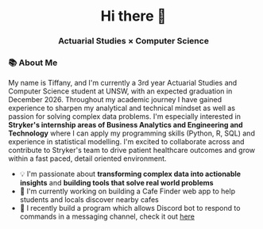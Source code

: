 <h1 align="center">Hi there 👋</h1>
<h3 align="center">Actuarial Studies × Computer Science</h3>

### 📚 About Me
My name is Tiffany, and I'm currently a 3rd year Actuarial Studies and Computer Science student at UNSW, with an expected graduation in December 2026. Throughout my academic journey I have gained experience to sharpen my analytical and technical mindset as well as passion for solving complex data problems. I'm especially interested in **Stryker's internship areas of Business Analytics and Engineering and Technology** where I can apply my programming skills (Python, R, SQL) and experience in statistical modelling. I'm excited to collaborate across and contribute to Stryker's team to drive patient healthcare outcomes and grow within a fast paced, detail oriented environment.

- 💡 I'm passionate about **transforming complex data into actionable insights** and **building tools that solve real world problems**
- 🚧 I'm currently working on building a Cafe Finder web app to help students and locals discover nearby cafes
- 🌱 I recently build a program which allows Discord bot to respond to commands in a messaging channel, check it out [here](https://github.com/tlin75/Discord-Bot)
